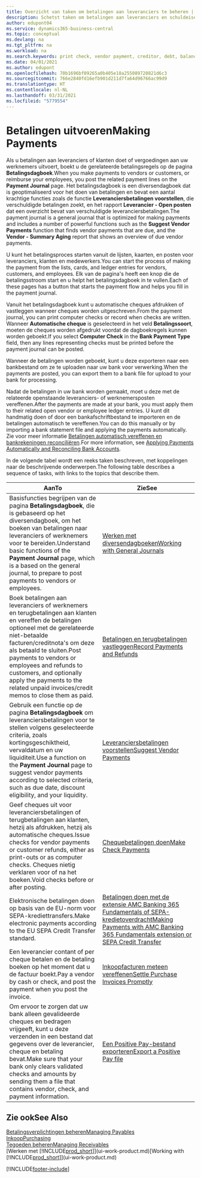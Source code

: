 ```yaml
---
title: Overzicht van taken om betalingen aan leveranciers te beheren | Microsoft Docs
description: Schetst taken om betalingen aan leveranciers en schuldeisers te beheren, bijvoorbeeld het boeken van betalingsregels en het ophalen van een overzicht van het verschuldigde saldo.
author: edupont04
ms.service: dynamics365-business-central
ms.topic: conceptual
ms.devlang: na
ms.tgt_pltfrm: na
ms.workload: na
ms.search.keywords: print check, vendor payment, creditor, debt, balance due, AP
ms.date: 04/01/2021
ms.author: edupont
ms.openlocfilehash: 70b1696bf09265a0b405e18a255089720821d6c3
ms.sourcegitcommit: 766e2840fd16efb901d211d7fa64d96766ac99d9
ms.translationtype: HT
ms.contentlocale: nl-NL
ms.lasthandoff: 03/31/2021
ms.locfileid: "5779554"
---
```

# <a name="making-payments"></a><span data-ttu-id="cfd87-103">Betalingen uitvoeren</span><span class="sxs-lookup"><span data-stu-id="cfd87-103">Making Payments</span></span>

<span data-ttu-id="cfd87-104">Als u betalingen aan leveranciers of klanten doet of vergoedingen aan uw werknemers uitvoert, boekt u de gerelateerde betalingsregels op de pagina **Betalingsdagboek**.</span><span class="sxs-lookup"><span data-stu-id="cfd87-104">When you make payments to vendors or customers, or reimburse your employees, you post the related payment lines on the **Payment Journal** page.</span></span> <span data-ttu-id="cfd87-105">Het betalingsdagboek is een diversendagboek dat is geoptimaliseerd voor het doen van betalingen en bevat een aantal krachtige functies zoals de functie **Leveranciersbetalingen voorstellen**, die verschuldigde betalingen zoekt, en het rapport **Leverancier - Open posten** dat een overzicht bevat van verschuldigde leveranciersbetalingen.</span><span class="sxs-lookup"><span data-stu-id="cfd87-105">The payment journal is a general journal that is optimized for making payments and includes a number of powerful functions such as the **Suggest Vendor Payments** function that finds vendor payments that are due, and the **Vendor - Summary Aging** report that shows an overview of due vendor payments.</span></span>  

<span data-ttu-id="cfd87-106">U kunt het betalingsproces starten vanuit de lijsten, kaarten, en posten voor leveranciers, klanten en medewerkers.</span><span class="sxs-lookup"><span data-stu-id="cfd87-106">You can start the process of making the payment from the lists, cards, and ledger entries for vendors, customers, and employees.</span></span> <span data-ttu-id="cfd87-107">Elk van de pagina's heeft een knop die de betalingsstroom start en u helpt het betalingsdagboek in te vullen.</span><span class="sxs-lookup"><span data-stu-id="cfd87-107">Each of these pages has a button that starts the payment flow and helps you fill in the payment journal.</span></span>  

<span data-ttu-id="cfd87-108">Vanuit het betalingsdagboek kunt u automatische cheques afdrukken of vastleggen wanneer cheques worden uitgeschreven.</span><span class="sxs-lookup"><span data-stu-id="cfd87-108">From the payment journal, you can print computer checks or record when checks are written.</span></span> <span data-ttu-id="cfd87-109">Wanneer **Automatische cheque** is geselecteerd in het veld **Betalingssoort**, moeten de cheques worden afgedrukt voordat de dagboekregels kunnen worden geboekt.</span><span class="sxs-lookup"><span data-stu-id="cfd87-109">If you select **Computer Check** in the **Bank Payment Type** field, then any lines representing checks must be printed before the payment journal can be posted.</span></span>

<span data-ttu-id="cfd87-110">Wanneer de betalingen worden geboekt, kunt u deze exporteren naar een bankbestand om ze te uploaden naar uw bank voor verwerking.</span><span class="sxs-lookup"><span data-stu-id="cfd87-110">When the payments are posted, you can export them to a bank file for upload to your bank for processing.</span></span>

<span data-ttu-id="cfd87-111">Nadat de betalingen in uw bank worden gemaakt, moet u deze met de relateerde openstaande leveranciers- of werknemersposten vereffenen.</span><span class="sxs-lookup"><span data-stu-id="cfd87-111">After the payments are made at your bank, you must apply them to their related open vendor or employee ledger entries.</span></span> <span data-ttu-id="cfd87-112">U kunt dit handmatig doen of door een bankafschriftbestand te importeren en de betalingen automatisch te vereffenen.</span><span class="sxs-lookup"><span data-stu-id="cfd87-112">You can do this manually or by importing a bank statement file and applying the payments automatically.</span></span> <span data-ttu-id="cfd87-113">Zie voor meer informatie [Betalingen automatisch vereffenen en bankrekeningen reconciliëren](receivables-apply-payments-auto-reconcile-bank-accounts.md).</span><span class="sxs-lookup"><span data-stu-id="cfd87-113">For more information, see [Applying Payments Automatically and Reconciling Bank Accounts](receivables-apply-payments-auto-reconcile-bank-accounts.md).</span></span>

<span data-ttu-id="cfd87-114">In de volgende tabel wordt een reeks taken beschreven, met koppelingen naar de beschrijvende onderwerpen.</span><span class="sxs-lookup"><span data-stu-id="cfd87-114">The following table describes a sequence of tasks, with links to the topics that describe them.</span></span>

| <span data-ttu-id="cfd87-115">Aan</span><span class="sxs-lookup"><span data-stu-id="cfd87-115">To</span></span> | <span data-ttu-id="cfd87-116">Zie</span><span class="sxs-lookup"><span data-stu-id="cfd87-116">See</span></span> |
| --- | --- |
|<span data-ttu-id="cfd87-117">Basisfuncties begrijpen van de pagina **Betalingsdagboek**, die is gebaseerd op het diversendagboek, om het boeken van betalingen naar leveranciers of werknemers voor te bereiden.</span><span class="sxs-lookup"><span data-stu-id="cfd87-117">Understand basic functions of the **Payment Journal** page, which is a based on the general journal, to prepare to post payments to vendors or employees.</span></span>|[<span data-ttu-id="cfd87-118">Werken met diversendagboeken</span><span class="sxs-lookup"><span data-stu-id="cfd87-118">Working with General Journals</span></span>](ui-work-general-journals.md)|
|<span data-ttu-id="cfd87-119">Boek betalingen aan leveranciers of werknemers en terugbetalingen aan klanten en vereffen de betalingen optioneel met de gerelateerde niet-betaalde facturen/creditnota's om deze als betaald te sluiten.</span><span class="sxs-lookup"><span data-stu-id="cfd87-119">Post payments to vendors or employees and refunds to customers, and optionally apply the payments to the related unpaid invoices/credit memos to close them as paid.</span></span>|[<span data-ttu-id="cfd87-120">Betalingen en terugbetalingen vastleggen</span><span class="sxs-lookup"><span data-stu-id="cfd87-120">Record Payments and Refunds</span></span>](payables-how-post-payments-refunds.md)|
| <span data-ttu-id="cfd87-121">Gebruik een functie op de pagina **Betalingsdagboek** om leveranciersbetalingen voor te stellen volgens geselecteerde criteria, zoals kortingsgeschiktheid, vervaldatum en uw liquiditeit.</span><span class="sxs-lookup"><span data-stu-id="cfd87-121">Use a function on the **Payment Journal** page to suggest vendor payments according to selected criteria, such as due date, discount eligibility, and your liquidity.</span></span> |[<span data-ttu-id="cfd87-122">Leveranciersbetalingen voorstellen</span><span class="sxs-lookup"><span data-stu-id="cfd87-122">Suggest Vendor Payments</span></span>](payables-how-suggest-vendor-payments.md) |
| <span data-ttu-id="cfd87-123">Geef cheques uit voor leveranciersbetalingen of terugbetalingen aan klanten, hetzij als afdrukken, hetzij als automatische cheques.</span><span class="sxs-lookup"><span data-stu-id="cfd87-123">Issue checks for vendor payments or customer refunds, either as print-outs or as computer checks.</span></span> <span data-ttu-id="cfd87-124">Cheques nietig verklaren voor of na het boeken.</span><span class="sxs-lookup"><span data-stu-id="cfd87-124">Void checks before or after posting.</span></span> |[<span data-ttu-id="cfd87-125">Chequebetalingen doen</span><span class="sxs-lookup"><span data-stu-id="cfd87-125">Make Check Payments</span></span>](payables-how-work-checks.md) |
|<span data-ttu-id="cfd87-126">Elektronische betalingen doen op basis van de EU-norm voor SEPA-krediettransfers.</span><span class="sxs-lookup"><span data-stu-id="cfd87-126">Make electronic payments according to the EU SEPA Credit Transfer standard.</span></span>|[<span data-ttu-id="cfd87-127">Betalingen doen met de extensie AMC Banking 365 Fundamentals of SEPA-kredietoverdracht</span><span class="sxs-lookup"><span data-stu-id="cfd87-127">Making Payments with AMC Banking 365 Fundamentals extension or SEPA Credit Transfer</span></span>](finance-make-payments-with-bank-data-conversion-service-or-sepa-credit-transfer.md)|
| <span data-ttu-id="cfd87-128">Een leverancier contant of per cheque betalen en de betaling boeken op het moment dat u de factuur boekt.</span><span class="sxs-lookup"><span data-stu-id="cfd87-128">Pay a vendor by cash or check, and post the payment when you post the invoice.</span></span> |[<span data-ttu-id="cfd87-129">Inkoopfacturen meteen vereffenen</span><span class="sxs-lookup"><span data-stu-id="cfd87-129">Settle Purchase Invoices Promptly</span></span>](finance-how-to-settle-purchase-invoices-promptly.md) |
| <span data-ttu-id="cfd87-130">Om ervoor te zorgen dat uw bank alleen gevalideerde cheques en bedragen vrijgeeft, kunt u deze verzenden in een bestand dat gegevens over de leverancier, cheque en betaling bevat.</span><span class="sxs-lookup"><span data-stu-id="cfd87-130">Make sure that your bank only clears validated checks and amounts by sending them a file that contains vendor, check, and payment information.</span></span> |[<span data-ttu-id="cfd87-131">Een Positive Pay-bestand exporteren</span><span class="sxs-lookup"><span data-stu-id="cfd87-131">Export a Positive Pay file</span></span>](finance-how-positive-pay.md) |

## <a name="see-also"></a><span data-ttu-id="cfd87-132">Zie ook</span><span class="sxs-lookup"><span data-stu-id="cfd87-132">See Also</span></span>
[<span data-ttu-id="cfd87-133">Betalingsverplichtingen beheren</span><span class="sxs-lookup"><span data-stu-id="cfd87-133">Managing Payables</span></span>](payables-manage-payables.md)  
[<span data-ttu-id="cfd87-134">Inkoop</span><span class="sxs-lookup"><span data-stu-id="cfd87-134">Purchasing</span></span>](purchasing-manage-purchasing.md)  
[<span data-ttu-id="cfd87-135">Tegoeden beheren</span><span class="sxs-lookup"><span data-stu-id="cfd87-135">Managing Receivables</span></span>](receivables-manage-receivables.md)  
<span data-ttu-id="cfd87-136">[Werken met [!INCLUDE[prod_short](includes/prod_short.md)]](ui-work-product.md)</span><span class="sxs-lookup"><span data-stu-id="cfd87-136">[Working with [!INCLUDE[prod_short](includes/prod_short.md)]](ui-work-product.md)</span></span>  


[!INCLUDE[footer-include](includes/footer-banner.md)]